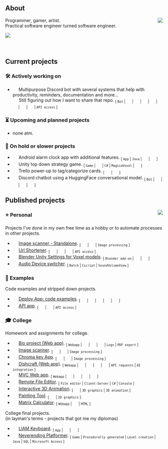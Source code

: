 ## About

[<img align="right" src="https://github-readme-stats.vercel.app/api/wakatime?username=Len&api_domain=wakapi.dev&bg_color=1A202C&title_color=A899E6&text_color=ffffff&custom_title=Most%20Used%20Languages&layout=compact&langs_count=6&hide=Plain%20Text,misc,unknown">](## "Wakapi stats")

Programmer, gamer, artist.<br>
Practical software engineer turned software engineer.<br>

[<img  src="https://img.shields.io/endpoint?url=https://wakapi.dev/api/compat/shields/v1/Len/interval:30_days&color=816fb6&label=last%2030%20days">](## "Wakapi stats")
<br><br><br>

## Current projects

### 🛠 Actively working on

- [<img height="15px;" src="https://skillicons.dev/icons?i=discord">](## "Discord Bot") Multipurpose Discord bot with several systems that help with productivity, reminders, documentation and more...<br>
  &#x200B; &#x200B; &#x200B; &#x200B; &#x200B; Still figuring out how I want to share that repo. <sub>[ `Bot` | [<img style="height:15px;width:15px;" src="https://cdn.simpleicons.org/nodedotjs/ffffff">](## "NodeJs") | [<img style="height:15px;width:15px;" src="https://cdn.simpleicons.org/discord/ffffff">](## "DiscordJs") |
  [<img style="height:15px;width:15px;" src="https://cdn.simpleicons.org/mongodb/ffffff">](## "MongoDB") | [<img style="height:15px;width:15px;" src="https://cdn.simpleicons.org/googlecalendar/ffffff">](## "Google Calendar") | [<img style="height:15px;width:15px;" src="https://cdn.simpleicons.org/googledrive/ffffff">](## "Google Drive") | [<img style="height:15px;width:15px;" src="https://cdn.simpleicons.org/notion/ffffff">](## "Notion") | [<img style="height:15px;width:15px;" src="https://cdn.simpleicons.org/express/ffffff">](## "ExpressJs") | `API access` ]</sub>

### ⏳ Upcoming and planned projects

- none atm.

### 🪫 On hold or slower projects

- [<img height="15px;" src="https://skillicons.dev/icons?i=androidstudio">](## "Android App") Android alarm clock app with additional features. <sub>[ `App` | `Java` | [<img style="height:15px;width:15px;" src="https://cdn.simpleicons.org/xml/ffffff">](## "XML") | [<img style="height:15px;width:15px;" src="https://cdn.simpleicons.org/androidstudio/ffffff">](## "Android Studio") ]</sub>
- [<img height="15px;" src="https://skillicons.dev/icons?i=unity">](## "Unity Game") Unity top down strategy game. <sub>[ `Game` | [<img style="height:15px;width:15px;" src="https://cdn.simpleicons.org/unity/ffffff">](## "Unity") | `C#` | `MagicaVoxel` | [<img style="height:15px;width:15px;" src="https://cdn.simpleicons.org/blender/ffffff">](## "Blender") ]</sub>
- [<img height="15px;" src="https://cdn.iconscout.com/icon/free/png-512/free-trello-9-722650.png?f=webp&w=15">](# "Trello power-up") Trello power-up to tag/categorize cards. <sub>[ [<img style="height:15px;width:15px;" src="https://cdn.simpleicons.org/trello/ffffff">](## "Trello power-up") | [<img style="height:15px;width:15px;" src="https://cdn.simpleicons.org/nodedotjs/ffffff">](## "NodeJs") ]</sub>
- [<img height="15px;" src="https://skillicons.dev/icons?i=discord">](## "Discord Bot") Discord chatbot using a HuggingFace conversational model. <sub>[ `Bot` | [<img style="height:15px;width:15px;" src="https://cdn.simpleicons.org/nodedotjs/ffffff">](## "NodeJs") | [<img style="height:15px;width:15px;" src="https://cdn.simpleicons.org/discord/ffffff">](## "DiscordJs") | [<img style="height:15px;width:15px;" src="https://cdn.simpleicons.org/Hugging Face/ffffff">](## "huggingface") |
  [<img style="height:15px;width:15px;" src="https://cdn.simpleicons.org/mongodb/ffffff">](## "MongoDB") ]</sub>

## Published projects

<img align="right" src="https://github-readme-stats.vercel.app/api/top-langs/?username=ElenaChes&bg_color=1A202C&title_color=A899E6&text_color=ffffff&custom_title=Most%20Used%20Languages%20in%20Repos&layout=donut-vertical">

### ⭐ Personal

Projects I've done in my own free time as a hobby or to automate processes in other projects.

- [<img height="15px;" src="https://skillicons.dev/icons?i=python">](## "Python") [Image scanner - Standalone](https://github.com/ElenaChes/Python-Image-scanner-Standalone). <sub>[ [<img style="height:15px;width:15px;" src="https://cdn.simpleicons.org/python/ffffff">](## "Python") | [<img style="height:15px;width:15px;" src="https://cdn.simpleicons.org/opencv/ffffff">](## "OpenCV") | `Image processing` ]</sub>
- [<img height="15px;" src="https://skillicons.dev/icons?i=nodejs">](## "NodeJs App") [Url Shortener](https://github.com/ElenaChes/Express-Js--URL-shortener). <sub>[ [<img style="height:15px;width:15px;" src="https://cdn.simpleicons.org/nodedotjs/ffffff">](## "NodeJs") | [<img style="height:15px;width:15px;" src="https://cdn.simpleicons.org/express/ffffff">](## "ExpressJs") |
  [<img style="height:15px;width:15px;" src="https://cdn.simpleicons.org/mongodb/ffffff">](## "MongoDB") | `API access` ]</sub>
- [<img height="15px;" src="https://skillicons.dev/icons?i=blender">](## "Blender add-on") [Blender Unity Settings for Voxel models](https://github.com/ElenaChes/Blender-Unity-Settings-Voxel-models#blender-unity-settings-for-voxel-models). <sub>[ `Blender add-on` | [<img style="height:15px;width:15px;" src="https://cdn.simpleicons.org/blender/ffffff">](## "Blender") | [<img style="height:15px;width:15px;" src="https://cdn.simpleicons.org/python/ffffff">](## "Python") ]</sub>
- [<img height="15px;" src="https://www.awicons.com/free-icons/download/system-icons/pleasant-icons-by-harwen-zhang/png/128/MS-DOS-Batch-File.png">](## "Batch Script") [Audio Device switcher](https://github.com/ElenaChes/Batch--Audio-Device-switcher). <sub>[ `Batch` | `Cscript` | `SoundVolumeView` ]</sub>

### 🔬 Examples

Code examples and stripped down projects.

- [<img height="15px;" src="https://cdn.iconscout.com/icon/free/png-512/free-fly-dot-io-logo-icon-3030140.png?f=webp&w=15">](## "Fly.io deploy examples") [Deploy App: code examples](https://github.com/ElenaChes/Deploy-App--code-examples). <sub>[ [<img style="height:15px;width:15px;" src="https://cdn.simpleicons.org/docker/ffffff">](## "Dockerfile") | [<img style="height:15px;width:15px;" src="https://cdn.simpleicons.org/flydotio/ffffff">](## "Fly.io") | [<img style="height:15px;width:15px;" src="https://cdn.simpleicons.org/toml/ffffff">](## "toml") | [<img style="height:15px;width:15px;" src="https://cdn.simpleicons.org/githubactions/ffffff">](## "Github Actions") | [<img style="height:15px;width:15px;" src="https://cdn.simpleicons.org/nodedotjs/ffffff">](## "NodeJs") ]</sub>
- [<img height="15px;" src="https://skillicons.dev/icons?i=nodejs">](## "NodeJs App example") [API app](https://github.com/ElenaChes/Express-Js-API). <sub>[ [<img style="height:15px;width:15px;" src="https://cdn.simpleicons.org/nodedotjs/ffffff">](## "NodeJs") | [<img style="height:15px;width:15px;" src="https://cdn.simpleicons.org/express/ffffff">](## "ExpressJs") | `API access` ]</sub>

### 🎓 College

Homework and assignments for college.

- [<img height="15px;" src="https://skillicons.dev/icons?i=express">](## "ExpressJs webapp") [Bio project (Web app)](https://github.com/RoeiHarfi/Node-Js-Express-bio-project). <sub>[ `Webapp` | [<img style="height:15px;width:15px;" src="https://cdn.simpleicons.org/nodedotjs/ffffff">](## "NodeJs") | [<img style="height:15px;width:15px;" src="https://cdn.simpleicons.org/express/ffffff">](## "ExpressJs") | [<img style="height:15px;width:15px;" src="https://cdn.simpleicons.org/ejs/ffffff">](## "Ejs") | `Logs` | `PDF export` ]</sub>
- [<img height="15px;" src="https://skillicons.dev/icons?i=python">](## "Python") [Image scanner](https://github.com/ElenaChes/Python-Image-scanner). <sub>[ [<img style="height:15px;width:15px;" src="https://cdn.simpleicons.org/python/ffffff">](## "Python") | [<img style="height:15px;width:15px;" src="https://cdn.simpleicons.org/opencv/ffffff">](## "OpenCV") | `Image processing` ]</sub>
- [<img height="15px;" src="https://skillicons.dev/icons?i=python">](## "Python") [Chroma key App](https://github.com/ElenaChes/Python-Chroma-key-App). <sub>[ [<img style="height:15px;width:15px;" src="https://cdn.simpleicons.org/python/ffffff">](## "Python") | [<img style="height:15px;width:15px;" src="https://cdn.simpleicons.org/opencv/ffffff">](## "OpenCV") | `Image processing` ]</sub>
- [<img height="15px;" src="https://skillicons.dev/icons?i=express">](## "ExpressJs webapp") [Dishcraft (Web app)](https://github.com/GrandaddyShmax/Dishcraft-WebApp). <sub>[ `Webapp` | [<img style="height:15px;width:15px;" src="https://cdn.simpleicons.org/nodedotjs/ffffff">](## "NodeJs") | [<img style="height:15px;width:15px;" src="https://cdn.simpleicons.org/express/ffffff">](## "ExpressJs") | [<img style="height:15px;width:15px;" src="https://cdn.simpleicons.org/ejs/ffffff">](## "Ejs") | [<img style="height:15px;width:15px;" src="https://cdn.simpleicons.org/mongodb/ffffff">](## "MongoDB") | `API requests` | `AI integration` ]</sub>
- [<img height="15px;" src="https://skillicons.dev/icons?i=express">](## "ExpressJs webapp") [MVC Web app](https://github.com/ElenaChes/Node-Js-Express-MVC-Web-App). <sub>[ `Webapp` | [<img style="height:15px;width:15px;" src="https://cdn.simpleicons.org/nodedotjs/ffffff">](## "NodeJs") | [<img style="height:15px;width:15px;" src="https://cdn.simpleicons.org/express/ffffff">](## "ExpressJs") | [<img style="height:15px;width:15px;" src="https://cdn.simpleicons.org/ejs/ffffff">](## "Ejs") |
  [<img style="height:15px;width:15px;" src="https://cdn.simpleicons.org/mongodb/ffffff">](## "MongoDB") ]</sub>
- [<img height="15px;" src="https://skillicons.dev/icons?i=cs">](## "C# App") [Remote File Editor](https://github.com/ElenaChes/Csharp-Remote-Text-File-Editor--Client-Server). <sub>[ `File editor` | `Client-Server` | `C#` | `Console` ]</sub>
- [<img height="15px;" src="https://skillicons.dev/icons?i=c">](## "C 3D Graphics") [Interactive 3D Animation](https://github.com/ElenaChes/C-Graphics-Basic-3D-Interactive-Animation). <sub>[ [<img style="height:15px;width:15px;" src="https://cdn.simpleicons.org/c/ffffff">](## "C") | `3D graphics` | `3D animation` ]</sub>
- [<img height="15px;" src="https://skillicons.dev/icons?i=c">](## "C 2D Graphics") [Painting Tool](https://github.com/ElenaChes/C-Graphics-2D-Painting-Tool). <sub>[ [<img style="height:15px;width:15px;" src="https://cdn.simpleicons.org/c/ffffff">](## "C") | `2D graphics` ]</sub>
- [<img height="15px;" src="https://skillicons.dev/icons?i=js">](## "Javascript webapp") [Matrix Calculator](https://github.com/ElenaChes/JavaScript-HTML-Matrix-Calculator). <sub>[ `Webapp` | [<img style="height:15px;width:15px;" src="https://cdn.simpleicons.org/javascript/ffffff">](## "JavaScript") | `HTML` ]</sub>

College final projects.<br>
(in layman's terms - projects that got me my diplomas)

- [<img height="15px;" src="https://skillicons.dev/icons?i=swift">](## "iOS App") [LIAM Keyboard](https://github.com/RoeiHarfi/Accessible-Keyboard). <sub>[ `App` | [<img style="height:15px;width:15px;" src="https://cdn.simpleicons.org/swift/ffffff">](## "Swift") | [<img style="height:15px;width:15px;" src="https://cdn.simpleicons.org/xcode/ffffff">](## "xCode") ]</sub>
- [<img height="15px;" src="https://skillicons.dev/icons?i=java">](## "Java Game") [Neverending Platformer](https://github.com/ElenaChes/Java-SQL-Game--Neverending-Platformer). <sub>[ `Game` | `Procedurally generated` | `Level creation` | `Java` | `SQL` | `Microsoft Access` ]</sub>

